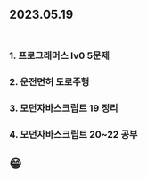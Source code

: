 ## 2023.05.19<br/><br/>

### 1. 프로그래머스 lv0 5문제


### 2. 운전면허 도로주행

### 3. 모던자바스크립트 19 정리
### 4. 모던자바스크립트 20~22 공부

## 😁
